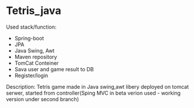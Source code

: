 # Tetris_java

Used stack/function:
- Spring-boot
- JPA
- Java Swing, Awt
- Maven repository
- TomCat Conteiner
- Sava user and game result to DB
- Register/login


Description: Tetris game made in Java swing,awt libery deployed on tomcat serwer, started from controller(Sping MVC in beta verion used - working version under second branch)
